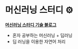 # 머신러닝 스터디 ⚙
**[머신러닝 스터디 기술 블로그](https://gaga-kim.tistory.com/category/STUDY/%EC%9D%B8%EA%B3%B5%EC%A7%80%EB%8A%A5)**
- 혼자 공부하는 머신러닝 + 딥러닝
- 딥 러닝을 이용한 자연어 처리
